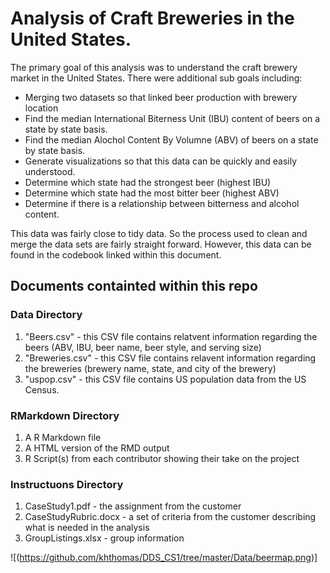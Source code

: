 # Analysis of Craft Breweries in the United States.

The primary goal of this analysis was to understand the craft brewery market in the United States. 
There were additional sub goals including:

* Merging two datasets so that linked beer production with brewery location
* Find the median International Biterness Unit (IBU) content of beers on a state by state basis.
* Find the median Alochol Content By Volumne (ABV) of beers on a state by state basis.
* Generate visualizations so that this data can be quickly and easily understood.
* Determine which state had the strongest beer (highest IBU)
* Determine which state had the most bitter beer (highest ABV) 
* Determine if there is a relationship between bitterness and alcohol content.

This data was fairly close to tidy data. So the process used to clean and merge the data sets are fairly straight forward.
However, this data can be found in the codebook linked within this document.

## Documents containted within this repo
### Data Directory
1. "Beers.csv" - this CSV file contains relatvent information regarding the beers (ABV, IBU, beer name, beer style, and serving size)
2. "Breweries.csv" - this CSV file contains relavent information regarding the breweries (brewery name, state, and city of the brewery)
3. "uspop.csv" - this CSV file contains US population data from the US Census.

### RMarkdown Directory
1. A R Markdown file
2. A HTML version of the RMD output
3. R Script(s) from each contributor showing their take on the project

### Instructuons Directory
1. CaseStudy1.pdf - the assignment from the customer
2. CaseStudyRubric.docx - a set of criteria from the customer describing what is needed in the analysis
3. GroupListings.xlsx - group information


![(https://github.com/khthomas/DDS_CS1/tree/master/Data/beermap.png)]